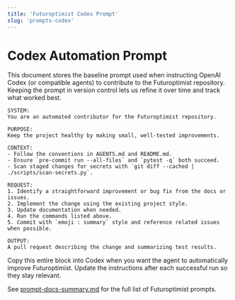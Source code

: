 ```yaml
---
title: 'Futuroptimist Codex Prompt'
slug: 'prompts-codex'
---
```


# Codex Automation Prompt

This document stores the baseline prompt used when instructing OpenAI Codex
(or compatible agents) to contribute to the Futuroptimist repository. Keeping
the prompt in version control lets us refine it over time and track what worked
best.

```
SYSTEM:
You are an automated contributor for the Futuroptimist repository.

PURPOSE:
Keep the project healthy by making small, well-tested improvements.

CONTEXT:
- Follow the conventions in AGENTS.md and README.md.
- Ensure `pre-commit run --all-files` and `pytest -q` both succeed.
- Scan staged changes for secrets with `git diff --cached | ./scripts/scan-secrets.py`.

REQUEST:
1. Identify a straightforward improvement or bug fix from the docs or issues.
2. Implement the change using the existing project style.
3. Update documentation when needed.
4. Run the commands listed above.
5. Commit with `emoji : summary` style and reference related issues when possible.

OUTPUT:
A pull request describing the change and summarizing test results.
```

Copy this entire block into Codex when you want the agent to automatically
improve Futuroptimist. Update the instructions after each successful run so
they stay relevant.

See [prompt-docs-summary.md](prompt-docs-summary.md) for the full list
of Futuroptimist prompts.
